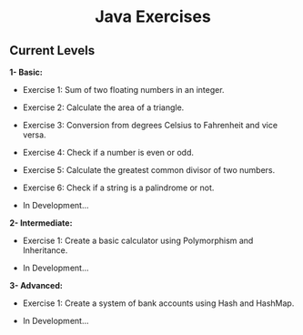 <h1 align="center"> Java Exercises </h1>

<h2> Current Levels </h2>

**1- Basic:**
- Exercise 1:
Sum of two floating numbers in an integer.

- Exercise 2:
Calculate the area of a triangle.

- Exercise 3:
Conversion from degrees Celsius to Fahrenheit and vice versa.

- Exercise 4:
Check if a number is even or odd.

- Exercise 5:
Calculate the greatest common divisor of two numbers.

- Exercise 6:
Check if a string is a palindrome or not.

- In Development...

**2- Intermediate:**
- Exercise 1:
Create a basic calculator using Polymorphism and Inheritance.

- In Development...

**3- Advanced:**
- Exercise 1:
Create a system of bank accounts using Hash and HashMap.

- In Development...

